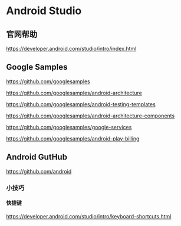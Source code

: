 Android Studio
==============

## 官网帮助

https://developer.android.com/studio/intro/index.html

## Google Samples

https://github.com/googlesamples

https://github.com/googlesamples/android-architecture

https://github.com/googlesamples/android-testing-templates

https://github.com/googlesamples/android-architecture-components

https://github.com/googlesamples/google-services

https://github.com/googlesamples/android-play-billing

## Android GutHub

https://github.com/android

### 小技巧

#### 快捷键

https://developer.android.com/studio/intro/keyboard-shortcuts.html
